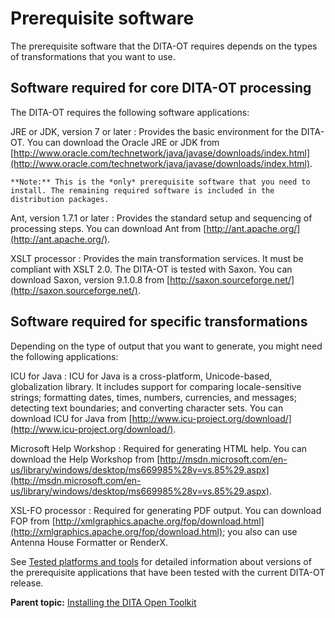 # Prerequisite software

The prerequisite software that the DITA-OT requires depends on the types of transformations that you want to use.

## Software required for core DITA-OT processing

The DITA-OT requires the following software applications:

JRE or JDK, version 7 or later
:   Provides the basic environment for the DITA-OT. You can download the Oracle JRE or JDK from [http://www.oracle.com/technetwork/java/javase/downloads/index.html](http://www.oracle.com/technetwork/java/javase/downloads/index.html).

    **Note:** This is the *only* prerequisite software that you need to install. The remaining required software is included in the distribution packages.

Ant, version 1.7.1 or later
:   Provides the standard setup and sequencing of processing steps. You can download Ant from [http://ant.apache.org/](http://ant.apache.org/).

XSLT processor
:   Provides the main transformation services. It must be compliant with XSLT 2.0. The DITA-OT is tested with Saxon. You can download Saxon, version 9.1.0.8 from [http://saxon.sourceforge.net/](http://saxon.sourceforge.net/).

## Software required for specific transformations

Depending on the type of output that you want to generate, you might need the following applications:

ICU for Java
:   ICU for Java is a cross-platform, Unicode-based, globalization library. It includes support for comparing locale-sensitive strings; formatting dates, times, numbers, currencies, and messages; detecting text boundaries; and converting character sets. You can download ICU for Java from [http://www.icu-project.org/download/](http://www.icu-project.org/download/).

Microsoft Help Workshop
:   Required for generating HTML help. You can download the Help Workshop from [http://msdn.microsoft.com/en-us/library/windows/desktop/ms669985%28v=vs.85%29.aspx](http://msdn.microsoft.com/en-us/library/windows/desktop/ms669985%28v=vs.85%29.aspx).

XSL-FO processor
:   Required for generating PDF output. You can download FOP from [http://xmlgraphics.apache.org/fop/download.html](http://xmlgraphics.apache.org/fop/download.html); you also can use Antenna House Formatter or RenderX.

See [Tested platforms and tools](tested-tools.md) for detailed information about versions of the prerequisite applications that have been tested with the current DITA-OT release.

**Parent topic:** [Installing the DITA Open Toolkit](../user-guide/installing.md)

